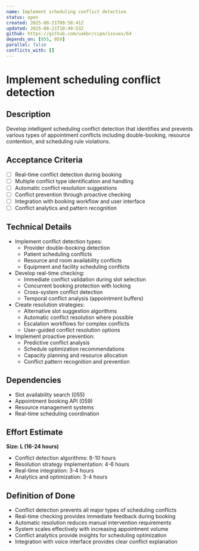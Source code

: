 ```yaml
---
name: Implement scheduling conflict detection
status: open
created: 2025-08-21T09:58:41Z
updated: 2025-08-21T10:49:53Z
github: https://github.com/uakbr/ccpm/issues/64
depends_on: [055, 059]
parallel: false
conflicts_with: []
---
```


# Implement scheduling conflict detection

## Description
Develop intelligent scheduling conflict detection that identifies and prevents various types of appointment conflicts including double-booking, resource contention, and scheduling rule violations.

## Acceptance Criteria
- [ ] Real-time conflict detection during booking
- [ ] Multiple conflict type identification and handling
- [ ] Automatic conflict resolution suggestions
- [ ] Conflict prevention through proactive checking
- [ ] Integration with booking workflow and user interface
- [ ] Conflict analytics and pattern recognition

## Technical Details
- Implement conflict detection types:
  - Provider double-booking detection
  - Patient scheduling conflicts
  - Resource and room availability conflicts
  - Equipment and facility scheduling conflicts
- Develop real-time checking:
  - Immediate conflict validation during slot selection
  - Concurrent booking protection with locking
  - Cross-system conflict detection
  - Temporal conflict analysis (appointment buffers)
- Create resolution strategies:
  - Alternative slot suggestion algorithms
  - Automatic conflict resolution where possible
  - Escalation workflows for complex conflicts
  - User-guided conflict resolution options
- Implement proactive prevention:
  - Predictive conflict analysis
  - Schedule optimization recommendations
  - Capacity planning and resource allocation
  - Conflict pattern recognition and prevention

## Dependencies
- Slot availability search (055)
- Appointment booking API (059)
- Resource management systems
- Real-time scheduling coordination

## Effort Estimate
**Size: L (16-24 hours)**
- Conflict detection algorithms: 8-10 hours
- Resolution strategy implementation: 4-6 hours
- Real-time integration: 3-4 hours
- Analytics and optimization: 3-4 hours

## Definition of Done
- Conflict detection prevents all major types of scheduling conflicts
- Real-time checking provides immediate feedback during booking
- Automatic resolution reduces manual intervention requirements
- System scales effectively with increasing appointment volume
- Conflict analytics provide insights for scheduling optimization
- Integration with voice interface provides clear conflict explanation
